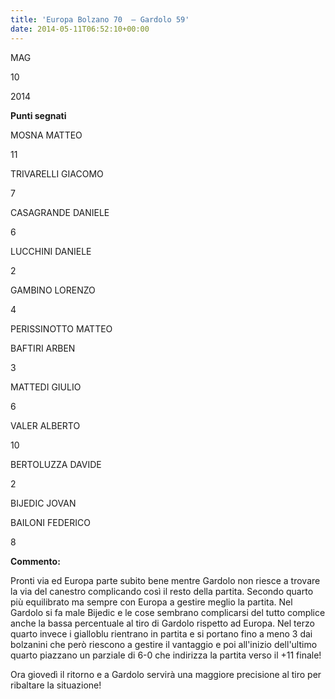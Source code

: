 ```yaml
---
title: 'Europa Bolzano 70  – Gardolo 59'
date: 2014-05-11T06:52:10+00:00
---
```

MAG

10

2014

**Punti segnati**

MOSNA MATTEO

11

TRIVARELLI GIACOMO

7

CASAGRANDE DANIELE

6

LUCCHINI DANIELE

2

GAMBINO LORENZO

4

PERISSINOTTO MATTEO

BAFTIRI ARBEN

3

MATTEDI GIULIO

6

VALER ALBERTO

10

BERTOLUZZA DAVIDE

2

BIJEDIC JOVAN

BAILONI FEDERICO

8

**Commento:**

Pronti via ed Europa parte subito bene mentre Gardolo non riesce a trovare la via del canestro complicando così il resto della partita. Secondo quarto più equilibrato ma sempre con Europa a gestire meglio la partita. Nel Gardolo si fa male Bijedic e le cose sembrano complicarsi del tutto complice anche la bassa percentuale al tiro di Gardolo rispetto ad Europa. Nel terzo quarto invece i gialloblu rientrano in partita e si portano fino a meno 3 dai bolzanini che però riescono a gestire il vantaggio e poi all'inizio dell'ultimo quarto piazzano un parziale di 6-0 che indirizza la partita verso il +11 finale!

Ora giovedì il ritorno e a Gardolo servirà una maggiore precisione al tiro per ribaltare la situazione!